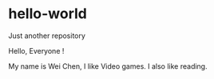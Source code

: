 # hello-world
Just another repository 

Hello, Everyone !

My name is Wei Chen, I like Video games.
I also like reading.
